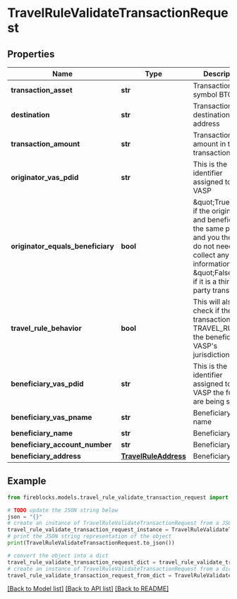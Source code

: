 # TravelRuleValidateTransactionRequest


## Properties

Name | Type | Description | Notes
------------ | ------------- | ------------- | -------------
**transaction_asset** | **str** | Transaction asset symbol BTC,ETH) | 
**destination** | **str** | Transaction destination address | 
**transaction_amount** | **str** | Transaction amount in the transaction asset | 
**originator_vas_pdid** | **str** | This is the identifier assigned to your VASP | 
**originator_equals_beneficiary** | **bool** | \&quot;True\&quot; if the originator and beneficiary is the same person and you therefore do not need to collect any information. \&quot;False\&quot; if it is a third-party transfer. | 
**travel_rule_behavior** | **bool** | This will also check if the transaction is a TRAVEL_RULE in the beneficiary VASP&#39;s jurisdiction | [optional] 
**beneficiary_vas_pdid** | **str** | This is the identifier assigned to the VASP the funds are being sent to | [optional] 
**beneficiary_vas_pname** | **str** | Beneficiary VASP name | [optional] 
**beneficiary_name** | **str** | Beneficiary  name | [optional] 
**beneficiary_account_number** | **str** | Beneficiary  name | [optional] 
**beneficiary_address** | [**TravelRuleAddress**](TravelRuleAddress.md) | Beneficiary  name | [optional] 

## Example

```python
from fireblocks.models.travel_rule_validate_transaction_request import TravelRuleValidateTransactionRequest

# TODO update the JSON string below
json = "{}"
# create an instance of TravelRuleValidateTransactionRequest from a JSON string
travel_rule_validate_transaction_request_instance = TravelRuleValidateTransactionRequest.from_json(json)
# print the JSON string representation of the object
print(TravelRuleValidateTransactionRequest.to_json())

# convert the object into a dict
travel_rule_validate_transaction_request_dict = travel_rule_validate_transaction_request_instance.to_dict()
# create an instance of TravelRuleValidateTransactionRequest from a dict
travel_rule_validate_transaction_request_from_dict = TravelRuleValidateTransactionRequest.from_dict(travel_rule_validate_transaction_request_dict)
```
[[Back to Model list]](../README.md#documentation-for-models) [[Back to API list]](../README.md#documentation-for-api-endpoints) [[Back to README]](../README.md)


